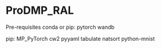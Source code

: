 # ProDMP_RAL

Pre-requisites
conda or pip:
pytorch
wandb

pip:
MP_PyTorch
cw2
pyyaml
tabulate
natsort
python-mnist

